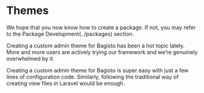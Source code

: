 # Themes

We hope that you now know how to create a package. If not, you may refer to the Package Development(../packages) section.

Creating a custom admin theme for Bagisto has been a hot topic lately. More and more users are actively trying our framework and we’re genuinely overwhelmed by it.

Creating a custom admin theme for Bagisto is super easy with just a few lines of configuration code. Similarly, following the traditional way of creating view files in Laravel would be enough.

